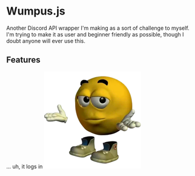 # Wumpus.js
Another Discord API wrapper I'm making as a sort of challenge to myself. I'm trying to make it as user and beginner friendly as possible, though I doubt anyone will ever use this.
## Features
... uh, it logs in
![emotishrug](.assets/emotishrug.png)